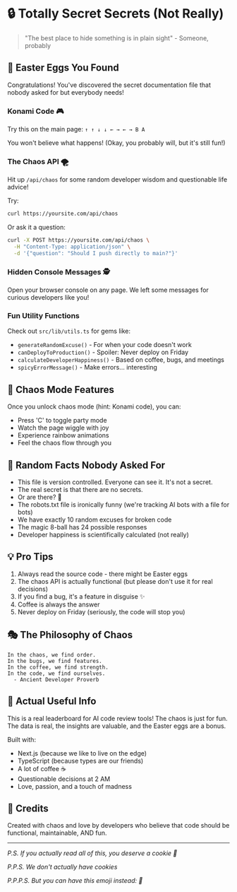# 🔒 Totally Secret Secrets (Not Really)

> "The best place to hide something is in plain sight" - Someone, probably

## 🎪 Easter Eggs You Found

Congratulations! You've discovered the secret documentation file that nobody asked for but everybody needs!

### Konami Code 🎮
Try this on the main page: `↑ ↑ ↓ ↓ ← → ← → B A`

You won't believe what happens! (Okay, you probably will, but it's still fun!)

### The Chaos API 🌪️
Hit up `/api/chaos` for some random developer wisdom and questionable life advice!

Try:
```bash
curl https://yoursite.com/api/chaos
```

Or ask it a question:
```bash
curl -X POST https://yoursite.com/api/chaos \
  -H "Content-Type: application/json" \
  -d '{"question": "Should I push directly to main?"}'
```

### Hidden Console Messages 🕵️
Open your browser console on any page. We left some messages for curious developers like you!

### Fun Utility Functions

Check out `src/lib/utils.ts` for gems like:
- `generateRandomExcuse()` - For when your code doesn't work
- `canDeployToProduction()` - Spoiler: Never deploy on Friday
- `calculateDeveloperHappiness()` - Based on coffee, bugs, and meetings
- `spicyErrorMessage()` - Make errors... interesting

## 🎨 Chaos Mode Features

Once you unlock chaos mode (hint: Konami code), you can:
- Press 'C' to toggle party mode
- Watch the page wiggle with joy
- Experience rainbow animations
- Feel the chaos flow through you

## 🤔 Random Facts Nobody Asked For

- This file is version controlled. Everyone can see it. It's not a secret.
- The real secret is that there are no secrets.
- Or are there? 🤔
- The robots.txt file is ironically funny (we're tracking AI bots with a file for bots)
- We have exactly 10 random excuses for broken code
- The magic 8-ball has 24 possible responses
- Developer happiness is scientifically calculated (not really)

## 💡 Pro Tips

1. Always read the source code - there might be Easter eggs
2. The chaos API is actually functional (but please don't use it for real decisions)
3. If you find a bug, it's a feature in disguise ✨
4. Coffee is always the answer
5. Never deploy on Friday (seriously, the code will stop you)

## 🎭 The Philosophy of Chaos

```
In the chaos, we find order.
In the bugs, we find features.
In the coffee, we find strength.
In the code, we find ourselves.
  - Ancient Developer Proverb
```

## 🚀 Actual Useful Info

This is a real leaderboard for AI code review tools! The chaos is just for fun. 
The data is real, the insights are valuable, and the Easter eggs are a bonus.

Built with:
- Next.js (because we like to live on the edge)
- TypeScript (because types are our friends)
- A lot of coffee ☕
- Questionable decisions at 2 AM
- Love, passion, and a touch of madness

## 🎉 Credits

Created with chaos and love by developers who believe that code should be 
functional, maintainable, AND fun.

---

*P.S. If you actually read all of this, you deserve a cookie 🍪*

*P.P.S. We don't actually have cookies*

*P.P.P.S. But you can have this emoji instead: 🎈*
